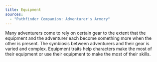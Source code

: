 ```yaml
---
title: Equipment
sources:
  - "Pathfinder Companion: Adventurer's Armory"
---
```


Many adventurers come to rely on certain gear to the extent that the equipment and the adventurer each become something more when the other is present. The symbiosis between adventurers and their gear is varied and complex. Equipment traits help characters make the most of their equipment or use their equipment to make the most of their skills.
